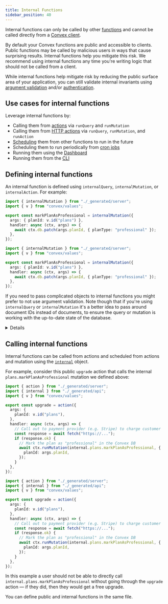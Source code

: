 ```yaml
---
title: Internal Functions
sidebar_position: 40
---
```






Internal functions can only be called by other [functions](/functions.mdx) and
cannot be called directly from a [Convex client](/client/react.mdx).

By default your Convex functions are public and accessible to clients. Public
functions may be called by malicious users in ways that cause surprising
results. Internal functions help you mitigate this risk. We recommend using
internal functions any time you're writing logic that should not be called from
a client.

While internal functions help mitigate risk by reducing the public surface area
of your application, you can still validate internal invariants using
[argument validation](/functions/validation.mdx) and/or
[authentication](/auth/functions-auth.mdx).

## Use cases for internal functions

Leverage internal functions by:

- Calling them from [actions](/functions/actions.mdx#action-context) via
  `runQuery` and `runMutation`
- Calling them from [HTTP actions](/functions/http-actions.mdx) via `runQuery`,
  `runMutation`, and `runAction`
- [Scheduling](/scheduling/scheduled-functions.mdx) them from other functions to
  run in the future
- Scheduling them to run periodically from
  [cron jobs](/scheduling/cron-jobs.mdx)
- Running them using the
  [Dashboard](/dashboard/deployments/functions.md#running-functions)
- Running them from the [CLI](/cli.md#run-convex-functions)

## Defining internal functions

An internal function is defined using `internalQuery`, `internalMutation`, or
`internalAction`. For example:


```ts
import { internalMutation } from "./_generated/server";
import { v } from "convex/values";

export const markPlanAsProfessional = internalMutation({
  args: { planId: v.id("plans") },
  handler: async (ctx, args) => {
    await ctx.db.patch(args.planId, { planType: "professional" });
  },
});
```

```ts
import { internalMutation } from "./_generated/server";
import { v } from "convex/values";

export const markPlanAsProfessional = internalMutation({
  args: { planId: v.id("plans") },
  handler: async (ctx, args) => {
    await ctx.db.patch(args.planId, { planType: "professional" });
  },
});
```


If you need to pass complicated objects to internal functions you might prefer
to not use argument validation. Note though that if you're using `internalQuery`
or `internalMutation` it's a better idea to pass around document IDs instead of
documents, to ensure the query or mutation is working with the up-to-date state
of the database.

<Details summary="Internal function without argument validation">


```ts
import { internalAction } from "./_generated/server";
import { Doc } from "./_generated/dataModel";

export const markPlanAsProfessional = internalAction({
  handler: async (actionCtx, args) => {
    // perform an action, perhaps calling a third-party API
  },
});
```

```js
import { internalAction } from "./_generated/server";

export const markPlanAsProfessional = internalAction({
  handler: async (actionCtx, args) => {
    // perform an action, perhaps calling a third-party API
  },
});
```


</Details>

## Calling internal functions

Internal functions can be called from actions and scheduled from actions and
mutation using the [`internal`](/generated-api/api#internal) object.

For example, consider this public `upgrade` action that calls the internal
`plans.markPlanAsProfessional` mutation we defined above:


```ts
import { action } from "./_generated/server";
import { internal } from "./_generated/api";
import { v } from "convex/values";

export const upgrade = action({
  args: {
    planId: v.id("plans"),
  },
  handler: async (ctx, args) => {
    // Call out to payment provider (e.g. Stripe) to charge customer
    const response = await fetch("https://...");
    if (response.ok) {
      // Mark the plan as "professional" in the Convex DB
      await ctx.runMutation(internal.plans.markPlanAsProfessional, {
        planId: args.planId,
      });
    }
  },
});
```

```ts
import { action } from "./_generated/server";
import { internal } from "./_generated/api";
import { v } from "convex/values";

export const upgrade = action({
  args: {
    planId: v.id("plans"),
  },
  handler: async (ctx, args) => {
    // Call out to payment provider (e.g. Stripe) to charge customer
    const response = await fetch("https://...");
    if (response.ok) {
      // Mark the plan as "professional" in the Convex DB
      await ctx.runMutation(internal.plans.markPlanAsProfessional, {
        planId: args.planId,
      });
    }
  },
});
```


In this example a user should not be able to directly call
`internal.plans.markPlanAsProfessional` without going through the `upgrade`
action — if they did, then they would get a free upgrade.

You can define public and internal functions in the same file.
